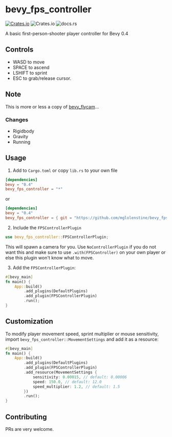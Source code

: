 # bevy_fps_controller
[![Crates.io](https://img.shields.io/crates/v/bevy_fps_controller)](https://crates.io/crates/bevy_fps_controller)
![Crates.io](https://img.shields.io/crates/l/bevy_fps_controller)
![docs.rs](https://img.shields.io/docsrs/bevy_fps_controller)


A basic first-person-shooter player controller for Bevy 0.4

## Controls
* WASD to move
* SPACE to ascend
* LSHIFT to sprint
* ESC to grab/release cursor.

## Note
This is more or less a copy of [bevy_flycam](https://raw.githubusercontent.com/sburris0/bevy_flycam)...

### Changes
* Rigidbody
* Gravity
* Running

## Usage
1. Add to `Cargo.toml` or copy `lib.rs` to your own file
```toml
[dependencies]
bevy = "0.4"
bevy_fps_controller = "*"
```

or

```toml
[dependencies]
bevy = "0.4"
bevy_fps_controller = { git = "https://github.com/mglolenstine/bevy_fps_controller" }
```

2. Include the `FPSControllerPlugin`
```rust
use bevy_fps_controller::FPSControllerPlugin;
```
This will spawn a camera for you. 
Use `NoControllerPlugin` if you do not want this and make sure to use `.with(FPSController)` on your own player or else this plugin won't know what to move.

3. Add the `FPSControllerPlugin`:
```rust
#[bevy_main]
fn main() {
    App::build()
        .add_plugins(DefaultPlugins)
        .add_plugin(FPSControllerPlugin)
        .run();
}
```

## Customization
To modify player movement speed, sprint multiplier or mouse sensitivity, import `bevy_fps_controller::MovementSettings` and add it as a resource:
```Rust
#[bevy_main]
fn main() {
    App::build()
        .add_plugins(DefaultPlugins)
        .add_plugin(FPSControllerPlugin)
        .add_resource(MovementSettings {
            sensitivity: 0.00015, // default: 0.00006
            speed: 150.0, // default: 12.0
            speed_multiplier: 1.2, // default: 1.5
        })
        .run();
}
```

## Contributing
PRs are very welcome.
